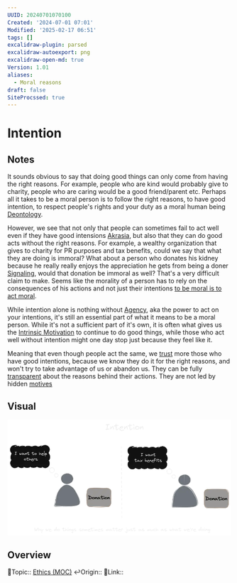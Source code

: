 ```yaml
---
UUID: 20240701070100
Created: '2024-07-01 07:01'
Modified: '2025-02-17 06:51'
tags: []
excalidraw-plugin: parsed
excalidraw-autoexport: png
excalidraw-open-md: true
Version: 1.01
aliases:
  - Moral reasons
draft: false
SiteProcssed: true
---
```


# Intention

## Notes

It sounds obvious to say that doing good things can only come from having the right reasons. For example, people who are kind would probably give to charity, people who are caring would be a good friend/parent etc. Perhaps all it takes to be a moral person is to follow the right reasons, to have good intention, to respect people's rights and your duty as a moral human being [Deontology](/notes/deontology.md).

However, we see that not only that people can sometimes fail to act well even if they have good intensions [Akrasia](/notes/akrasia.md), but also that they can do good acts without the right reasons. For example, a wealthy organization that gives to charity for PR purposes and tax benefits, could we say that what they are doing is immoral? What about a person who donates his kidney because he really really enjoys the appreciation he gets from being a doner [Signaling](/notes/signaling.md), would that donation be immoral as well? That's a very difficult claim to make. Seems like the morality of a person has to rely on the consequences of his actions and not just their intentions [to be moral is to act moral](/notes/to-be-moral-is-to-act-moral.md).

While intention alone is nothing without [Agency](/notes/agency.md), aka the power to act on your intentions, it's still an essential part of what it means to be a moral person. While it's not a sufficient part of it's own, it is often what gives us the [Intrinsic Motivation](/notes/intrinsic-motivation.md) to continue to do good things, while those who act well without intention might one day stop just because they feel like it.

Meaning that even though people act the same, we [trust](/notes/trust.md) more those who have good intentions, because we know they do it for the right reasons, and won't try to take advantage of us or abandon us. They can be fully [transparent](/notes/transparency.md) about the reasons behind their actions. They are not led by hidden [motives](/notes/incentives.md)

## Visual

![Intention.webp](/notes/intention.webp)

## Overview
🔼Topic:: [Ethics (MOC)](/mocs/ethics-moc.md)
↩️Origin::
🔗Link::

